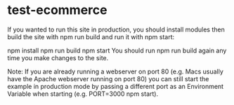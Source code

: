 # test-ecommerce

If you wanted to run this site in production, you should install modules then build the site with npm run build and run it with npm start:

npm install
npm run build
npm start
You should run npm run build again any time you make changes to the site.

Note: If you are already running a webserver on port 80 (e.g. Macs usually have the Apache webserver running on port 80) you can still start the example in production mode by passing a different port as an Environment Variable when starting (e.g. PORT=3000 npm start).

